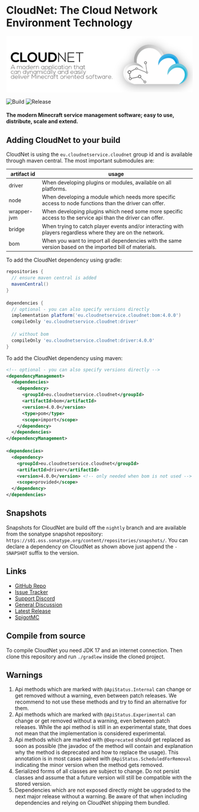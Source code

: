 # CloudNet: The Cloud Network Environment Technology

![CloudNet V3 Logo](.img/header.png)

![Build](https://github.com/CloudNetService/CloudNet-v3/actions/workflows/gradle.yml/badge.svg)
![Release](https://img.shields.io/maven-central/v/eu.cloudnetservice.cloudnet/driver?label=release&logo=gradle)

#### The modern Minecraft service management software; easy to use, distribute, scale and extend.

## Adding CloudNet to your build

CloudNet is using the `eu.cloudnetservice.cloudnet` group id and is available through maven central. The most important
submodules are:

| artifact id | usage                                                                                                        |
|-------------|--------------------------------------------------------------------------------------------------------------|
| driver      | When developing plugins or modules, available on all platforms.                                              |
| node        | When developing a module which needs more specific access to node functions than the driver can offer.       |
| wrapper-jvm | When developing plugins which need some more specific access to the service api than the driver can offer.   |
| bridge      | When trying to catch player events and/or interacting with players regardless where they are on the network. |
| bom         | When you want to import all dependencies with the same version based on the imported bill of materials.      |

To add the CloudNet dependency using gradle:

```groovy
repositories {
  // ensure maven central is added
  mavenCentral()
}

dependencies {
  // optional - you can also specify versions directly
  implementation platform('eu.cloudnetservice.cloudnet:bom:4.0.0')
  compileOnly 'eu.cloudnetservice.cloudnet:driver'

  // without bom
  compileOnly 'eu.cloudnetservice.cloudnet:driver:4.0.0'
}
```

To add the CloudNet dependency using maven:

```xml
<!-- optional - you can also specify versions directly -->
<dependencyManagement>
  <dependencies>
    <dependency>
      <groupId>eu.cloudnetservice.cloudnet</groupId>
      <artifactId>bom</artifactId>
      <version>4.0.0</version>
      <type>pom</type>
      <scope>import</scope>
    </dependency>
  </dependencies>
</dependencyManagement>

<dependencies>
  <dependency>
    <groupId>eu.cloudnetservice.cloudnet</groupId>
    <artifactId>driver</artifactId>
    <version>4.0.0</version> <!-- only needed when bom is not used -->
    <scope>provided</scope>
  </dependency>
</dependencies>
```

## Snapshots

Snapshots for CloudNet are build off the `nightly` branch and are available from the sonatype snapshot repository:
`https://s01.oss.sonatype.org/content/repositories/snapshots/`. You can declare a dependency on CloudNet as shown above
just append the `-SNAPSHOT` suffix to the version.

## Links

- [GitHub Repo](https://github.com/CloudNetService/CloudNet-v3)
- [Issue Tracker](https://github.com/CloudNetService/CloudNet-v3/issues/new)
- [Support Discord](https://discord.cloudnetservice.eu)
- [General Discussion](https://github.com/CloudNetService/CloudNet-v3/discussions)
- [Latest Release](https://github.com/CloudNetService/CloudNet-v3/releases/latest)
- [SpigotMC](https://www.spigotmc.org/resources/42059)

## Compile from source

To compile CloudNet you need JDK 17 and an internet connection. Then clone this repository and run `./gradlew` inside
the cloned project.

## Warnings

1. Api methods which are marked with `@ApiStatus.Internal` can change or get removed without a warning, even between
   patch releases. We recommend to not use these methods and try to find an alternative for them.
2. Api methods which are marked with `@ApiStatus.Experimental` can change or get removed without a warning, even between
   patch releases. While the api method is still in an experimental state, that does not mean that the implementation is
   considered experimental.
3. Api methods which are marked with `@Deprecated` should get replaced as soon as possible (the javadoc of the method
   will contain and explanation why the method is deprecated and how to replace the usage). This annotation is in most
   cases paired with `@ApiStatus.ScheduledForRemoval` indicating the minor version when the method gets removed.
4. Serialized forms of all classes are subject to change. Do not persist classes and assume that a future version will
   still be compatible with the stored version.
5. Dependencies which are not exposed directly might be upgraded to the next major release without a warning. Be aware
   of that when including dependencies and relying on CloudNet shipping them bundled.
